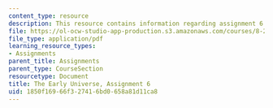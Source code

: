 ```yaml
---
content_type: resource
description: This resource contains information regarding assignment 6.
file: https://ol-ocw-studio-app-production.s3.amazonaws.com/courses/8-286-the-early-universe-fall-2013/1850f16966f327416bd0658a81d11ca8_MIT8_286F13_ps6.pdf
file_type: application/pdf
learning_resource_types:
- Assignments
parent_title: Assignments
parent_type: CourseSection
resourcetype: Document
title: The Early Universe, Assignment 6
uid: 1850f169-66f3-2741-6bd0-658a81d11ca8
---
```

